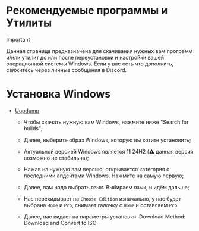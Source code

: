 # Рекомендуемые программы и Утилиты
> [!IMPORTANT]
> Данная страница предназначена для скачивания нужных вам программ и/или утилит до или после переустановки и настройки вашей операционной системы Windows. Если у вас есть что дополнить, свяжитесь через личные сообщения в Discord.

# Установка Windows
- [Uupdump](https://uupdump.net/)

  - Чтобы скачать нужную вам Windows, нажмите ниже "Search for builds";

  - Далее, выберите образ Windows, которую вы хотите установить;

  - Актуальной версией Windows является 11 24H2 (⚠️ данная версия возможно не стабильна);

  - Нажав на нужную вам версию, открывается категория с последними апдейтами Windows. Нажмите на самую первую;
  
  - Далее, вам надо выбрать язык. Выбираем язык, и идём дальше;

  - Нас перекидывает на `Choose Edition` изначально, у нас будет выбрана `Home` и `Pro`, снимает галочку с `Home` и оставляем `Pro`.

  - Далее, нас кидает на параметры установки. Download Method: Download and Convert to ISO 
